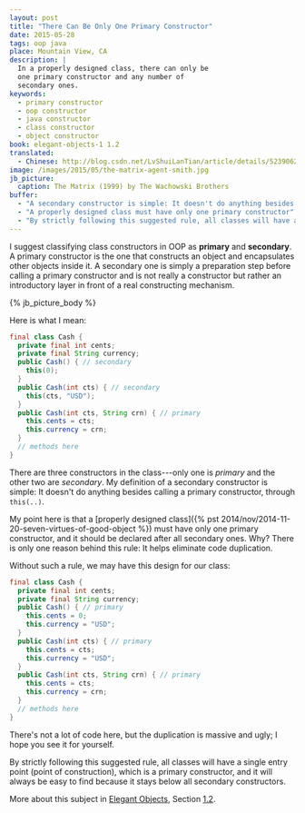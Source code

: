 ```yaml
---
layout: post
title: "There Can Be Only One Primary Constructor"
date: 2015-05-28
tags: oop java
place: Mountain View, CA
description: |
  In a properly designed class, there can only be
  one primary constructor and any number of
  secondary ones.
keywords:
  - primary constructor
  - oop constructor
  - java constructor
  - class constructor
  - object constructor
book: elegant-objects-1 1.2
translated:
  - Chinese: http://blog.csdn.net/LvShuiLanTian/article/details/52390622
image: /images/2015/05/the-matrix-agent-smith.jpg
jb_picture:
  caption: The Matrix (1999) by The Wachowski Brothers
buffer:
  - "A secondary constructor is simple: It doesn't do anything besides calling a primary constructor"
  - "A properly designed class must have only one primary constructor"
  - "By strictly following this suggested rule, all classes will have a single entry point"
---
```


I suggest classifying class constructors in OOP as **primary**
and **secondary**. A primary constructor is the one that constructs
an object and encapsulates other objects inside it. A secondary
one is simply a preparation step before calling a primary constructor and is not
really a constructor but rather an introductory layer in front of a real
constructing mechanism.

<!--more-->

{% jb_picture_body %}

Here is what I mean:

```java
final class Cash {
  private final int cents;
  private final String currency;
  public Cash() { // secondary
    this(0);
  }
  public Cash(int cts) { // secondary
    this(cts, "USD");
  }
  public Cash(int cts, String crn) { // primary
    this.cents = cts;
    this.currency = crn;
  }
  // methods here
}
```

There are three constructors in the class---only one is
_primary_ and the other two are _secondary_. My definition of a
secondary constructor is simple: It doesn't do anything besides
calling a primary constructor, through `this(..)`.

My point here is that a
[properly designed class]({% pst 2014/nov/2014-11-20-seven-virtues-of-good-object %})
must have only one primary constructor, and it should be declared
after all secondary ones. Why? There is only one reason
behind this rule: It helps eliminate code duplication.

Without such a rule, we may have this design for our class:

```java
final class Cash {
  private final int cents;
  private final String currency;
  public Cash() { // primary
    this.cents = 0;
    this.currency = "USD";
  }
  public Cash(int cts) { // primary
    this.cents = cts;
    this.currency = "USD";
  }
  public Cash(int cts, String crn) { // primary
    this.cents = cts;
    this.currency = crn;
  }
  // methods here
}
```

There's not a lot of code here, but the duplication is massive and ugly;
I hope you see it for yourself.

By strictly following this suggested rule, all classes will have
a single entry point (point of construction), which is a primary
constructor, and it will always be easy to find because it stays
below all secondary constructors.

More about this subject in [Elegant Objects](/elegant-objects.html),
Section [1.2](/images/books/elegant-objects/contents.pdf).

